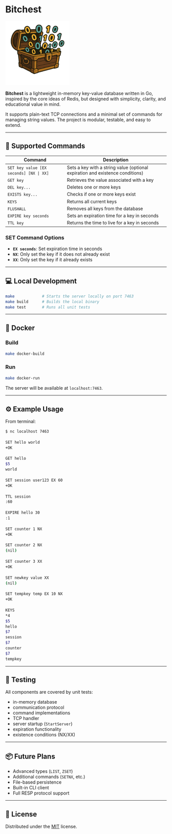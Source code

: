 # Bitchest

<img src="doc/img/bitchest_logo.png" alt="Bitchest Logo" width="200">

**Bitchest** is a lightweight in-memory key-value database written in Go, inspired by the core ideas of Redis, but designed with simplicity, clarity, and educational value in mind.

It supports plain-text TCP connections and a minimal set of commands for managing string values. The project is modular, testable, and easy to extend.

---

## 🚀 Supported Commands

| Command                                 | Description                                                                   |
|-----------------------------------------|-------------------------------------------------------------------------------|
| `SET key value [EX seconds] [NX \| XX]` | Sets a key with a string value (optional expiration and existence conditions) |
| `GET key`                               | Retrieves the value associated with a key                                     |
| `DEL key...`                            | Deletes one or more keys                                                      |
| `EXISTS key...`                         | Checks if one or more keys exist                                              |
| `KEYS`                                  | Returns all current keys                                                      |
| `FLUSHALL`                              | Removes all keys from the database                                            |
| `EXPIRE key seconds`                    | Sets an expiration time for a key in seconds                                  |
| `TTL key`                               | Returns the time to live for a key in seconds                                 |

### SET Command Options

- **`EX seconds`**: Set expiration time in seconds
- **`NX`**: Only set the key if it does not already exist
- **`XX`**: Only set the key if it already exists

---

## 💻 Local Development

```bash
make            # Starts the server locally on port 7463
make build      # Builds the local binary
make test       # Runs all unit tests
```

---

## 🐳 Docker

### Build

```bash
make docker-build
```

### Run

```bash
make docker-run
```

The server will be available at `localhost:7463`.

---

## ⚙️ Example Usage

From terminal:

```bash
$ nc localhost 7463

SET hello world
+OK

GET hello
$5
world

SET session user123 EX 60
+OK

TTL session
:60

EXPIRE hello 30
:1

SET counter 1 NX
+OK

SET counter 2 NX
(nil)

SET counter 3 XX
+OK

SET newkey value XX
(nil)

SET tempkey temp EX 10 NX
+OK

KEYS
*4
$5
hello
$7
session
$7
counter
$7
tempkey
```

---

## 🧪 Testing

All components are covered by unit tests:
- in-memory database
- communication protocol
- command implementations
- TCP handler
- server startup (`StartServer`)
- expiration functionality
- existence conditions (NX/XX)

---

## 📦 Future Plans

- Advanced types (`LIST`, `ZSET`)
- Additional commands (`SETNX`, etc.)
- File-based persistence
- Built-in CLI client
- Full RESP protocol support

---

## 📄 License

Distributed under the [MIT](./LICENSE) license.

